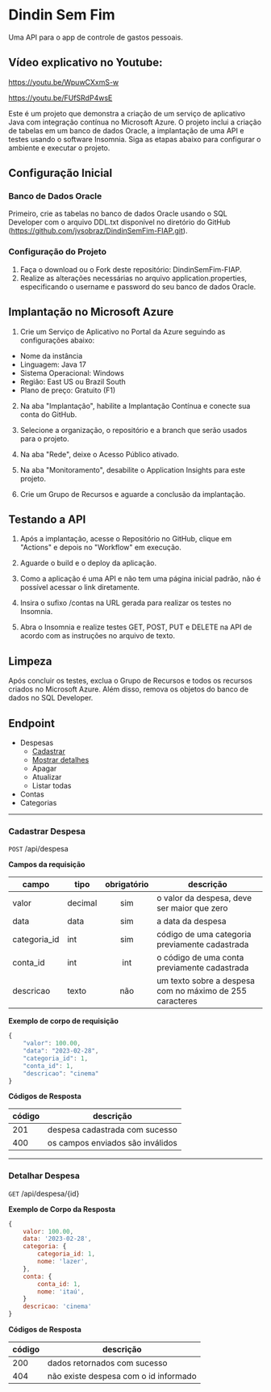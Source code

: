 # Dindin Sem Fim

Uma API para o app de controle de gastos pessoais.

## Vídeo explicativo no Youtube:

https://youtu.be/WpuwCXxmS-w

https://youtu.be/FUfSRdP4wsE

Este é um projeto que demonstra a criação de um serviço de aplicativo Java com integração contínua no Microsoft Azure. O projeto inclui a criação de tabelas em um banco de dados Oracle, a implantação de uma API e testes usando o software Insomnia. Siga as etapas abaixo para configurar o ambiente e executar o projeto.

## Configuração Inicial
### Banco de Dados Oracle

Primeiro, crie as tabelas no banco de dados Oracle usando o SQL Developer com o arquivo DDL.txt disponível no diretório do GitHub (https://github.com/jvsobraz/DindinSemFim-FIAP.git).

### Configuração do Projeto

1. Faça o download ou o Fork deste repositório: DindinSemFim-FIAP.
2. Realize as alterações necessárias no arquivo application.properties, especificando o username e password do seu banco de dados Oracle.

## Implantação no Microsoft Azure

1. Crie um Serviço de Aplicativo no Portal da Azure seguindo as configurações abaixo:
- Nome da instância
- Linguagem: Java 17
- Sistema Operacional: Windows
- Região: East US ou Brazil South
- Plano de preço: Gratuito (F1)

2. Na aba "Implantação", habilite a Implantação Contínua e conecte sua conta do GitHub.

3. Selecione a organização, o repositório e a branch que serão usados para o projeto.

4. Na aba "Rede", deixe o Acesso Público ativado.

5. Na aba "Monitoramento", desabilite o Application Insights para este projeto.

6. Crie um Grupo de Recursos e aguarde a conclusão da implantação.

## Testando a API

1. Após a implantação, acesse o Repositório no GitHub, clique em "Actions" e depois no "Workflow" em execução.

2. Aguarde o build e o deploy da aplicação.

3. Como a aplicação é uma API e não tem uma página inicial padrão, não é possível acessar o link diretamente.

4. Insira o sufixo /contas na URL gerada para realizar os testes no Insomnia.

5. Abra o Insomnia e realize testes GET, POST, PUT e DELETE na API de acordo com as instruções no arquivo de texto.

## Limpeza

Após concluir os testes, exclua o Grupo de Recursos e todos os recursos criados no Microsoft Azure. Além disso, remova os objetos do banco de dados no SQL Developer.

## Endpoint

- Despesas
    - [Cadastrar](#cadastrar-despesa)
    - [Mostrar detalhes](#detalhar-despesa)
    - Apagar
    - Atualizar
    - Listar todas
- Contas
- Categorias

---

### Cadastrar Despesa

`POST` /api/despesa

**Campos da requisição**

| campo | tipo | obrigatório | descrição
|-------|------|:-------------:|---
|valor | decimal | sim | o valor da despesa, deve ser maior que zero
|data|data|sim| a data da despesa
|categoria_id | int | sim | código de uma categoria previamente cadastrada
|conta_id |int |int | o código de uma conta previamente cadastrada
|descricao|texto|não| um texto sobre a despesa com no máximo de 255 caracteres

**Exemplo de corpo de requisição**

```js
{
    "valor": 100.00,
    "data": "2023-02-28",
    "categoria_id": 1,
    "conta_id": 1,
    "descricao": "cinema"
}
```

**Códigos de Resposta**

| código | descrição
|-|-
| 201 | despesa cadastrada com sucesso
| 400 | os campos enviados são inválidos

---

### Detalhar Despesa

`GET` /api/despesa/{id}

**Exemplo de Corpo da Resposta**

```js
{
    valor: 100.00,
    data: '2023-02-28',
    categoria: {
        categoria_id: 1,
        nome: 'lazer',
    },
    conta: {
        conta_id: 1,
        nome: 'itaú',
    }
    descricao: 'cinema'
}
```

**Códigos de Resposta**

| código | descrição
|-|-
| 200 | dados retornados com sucesso
| 404 | não existe despesa com o id informado
